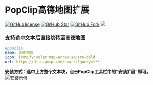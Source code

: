 # PopClip高德地图扩展
[![GitHub license](https://img.shields.io/github/license/hyue418/technical-excerpt-optimization.svg?style=flat-square&color=4285dd&logo=github)](https://github.com/hyue418/popclip-gaode-maps)
[![GitHub Star](https://img.shields.io/github/stars/hyue418/technical-excerpt-optimization.svg?style=flat-square&label=Star&color=4285dd&logo=github)](https://github.com/hyue418/technical-excerpt-optimization)
[![GitHub Fork](https://img.shields.io/github/forks/hyue418/technical-excerpt-optimization.svg?style=flat-square&label=Fork&color=4285dd&logo=github)](https://github.com/hyue418/technical-excerpt-optimization)
[![](https://data.jsdelivr.com/v1/package/gh/hyue418/technical-excerpt-optimization/badge)](https://www.jsdelivr.com/package/gh/hyue418/technical-excerpt-optimization)
### 支持选中文本后直接跳转至高德地图
```yaml
#popclip
name: 高德地图
icon: iconify:solar:map-arrow-square-bold
url: https://ditu.amap.com/search?query=***
```
**安装方式：选中上方整个文本块，点击PopClip工具栏中的“安装扩展”即可。**
![安装示例](https://www.popclip.app/assets/shot-snippet-install-3.BxTRh4Tr.png)
